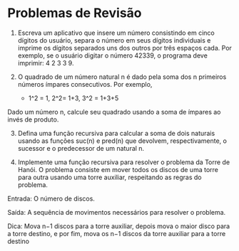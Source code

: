 # Problemas de Revisão
1. Escreva um aplicativo que insere um número consistindo em cinco dígitos
do usuário, separa o número em seus dígitos individuais e imprime os
dígitos separados uns dos outros por três espaços cada. Por exemplo, se o
usuário digitar o número 42339, o programa deve imprimir:
4 2 3 3 9.

2. O quadrado de um número natural n é dado pela soma dos n primeiros
números ímpares consecutivos. Por exemplo,

    - 1^2 = 1, 2^2= 1+3, 3^2 = 1+3+5

Dado um número n, calcule seu quadrado usando a soma de ímpares ao
invés de produto.

3. Defina uma função recursiva para calcular a soma de dois naturais usando
as funções suc(n) e pred(n) que devolvem, respectivamente, o sucessor e o
predecessor de um natural n.

4. Implemente uma função recursiva para resolver o problema da Torre de
Hanói. O problema consiste em mover todos os discos de uma torre para
outra usando uma torre auxiliar, respeitando as regras do problema.

Entrada: O número de discos.

Saída: A sequência de movimentos necessários para resolver o
problema.

Dica: Mova n−1 discos para a torre auxiliar, depois mova o maior disco para
a torre destino, e por fim, mova os n−1 discos da torre auxiliar para a torre
destino